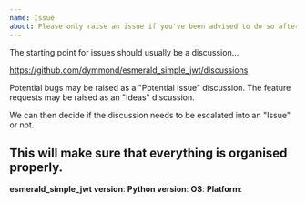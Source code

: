 ```yaml
---
name: Issue
about: Please only raise an issue if you've been advised to do so after discussion. Much appreciated! 🙏
---
```


The starting point for issues should usually be a discussion...

https://github.com/dymmond/esmerald_simple_jwt/discussions

Potential bugs may be raised as a "Potential Issue" discussion. The feature requests may be raised as an
"Ideas" discussion.

We can then decide if the discussion needs to be escalated into an "Issue" or not.

This will make sure that everything is organised properly.
---

**esmerald_simple_jwt version**:
**Python version**:
**OS**:
**Platform**:

<!-- Enter your issue details below this comment and as much detail as possible. -->
